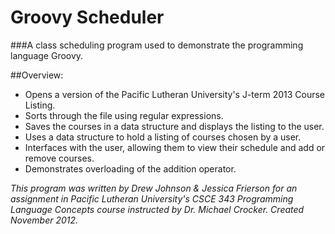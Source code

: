 Groovy Scheduler
================

###A class scheduling program used to demonstrate the programming language Groovy.

##Overview:
* Opens a version of the Pacific Lutheran University's J-term 2013 Course Listing.
* Sorts through the file using regular expressions.
* Saves the courses in a data structure and displays the listing to the user.
* Uses a data structure to hold a listing of courses chosen by a user.
* Interfaces with the user, allowing them to view their schedule and add or remove courses.
* Demonstrates overloading of the addition operator.



*This program was written by Drew Johnson & Jessica Frierson for an assignment in Pacific Lutheran University's CSCE 343 Programming Language Concepts course instructed by Dr. Michael Crocker. 
Created November 2012.*